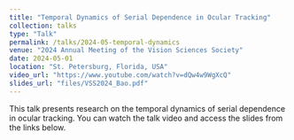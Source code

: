 ```yaml
---
title: "Temporal Dynamics of Serial Dependence in Ocular Tracking"
collection: talks
type: "Talk"
permalink: /talks/2024-05-temporal-dynamics
venue: "2024 Annual Meeting of the Vision Sciences Society"
date: 2024-05-01
location: "St. Petersburg, Florida, USA"
video_url: "https://www.youtube.com/watch?v=dQw4w9WgXcQ"
slides_url: "files/VSS2024_Bao.pdf"
---
```


This talk presents research on the temporal dynamics of serial dependence in ocular tracking. You can watch the talk video and access the slides from the links below.
